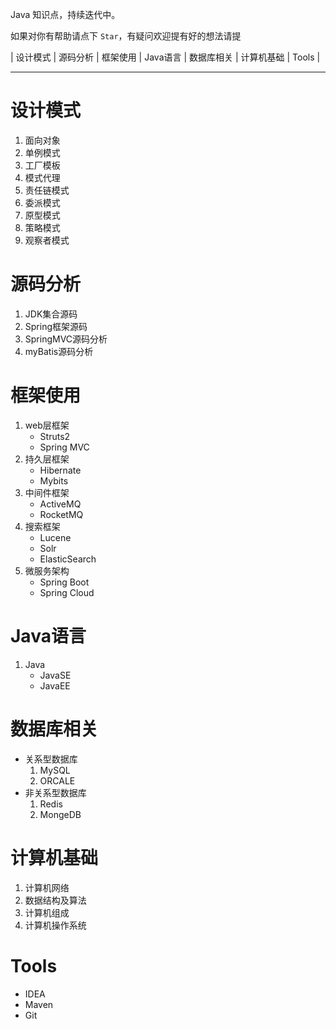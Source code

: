 
Java 知识点，持续迭代中。

如果对你有帮助请点下 `Star`，有疑问欢迎提有好的想法请提 

| 设计模式 | 源码分析 | 框架使用 | Java语言 | 数据库相关 | 计算机基础 | Tools |

----------

# 设计模式 #
	
1. 面向对象
2. 单例模式
3. 工厂模板
4. 模式代理
5. 责任链模式
6. 委派模式
7. 原型模式
8. 策略模式
9. 观察者模式

# 源码分析 #

1. JDK集合源码
2. Spring框架源码
3. SpringMVC源码分析
3. myBatis源码分析

# 框架使用 #

1. web层框架
	* Struts2
	* Spring MVC
2. 持久层框架
	* Hibernate
	* Mybits
3. 中间件框架
	* ActiveMQ
	* RocketMQ
4. 搜索框架
	* Lucene
	* Solr
	* ElasticSearch
4. 微服务架构
	* Spring Boot
	* Spring Cloud

# Java语言 #

1. Java
	- JavaSE
	- JavaEE

# 数据库相关 #

- 关系型数据库
	1. MySQL
	2. ORCALE
- 非关系型数据库
	1. Redis
	2. MongeDB

# 计算机基础 #

1. 计算机网络 
2. 数据结构及算法
3. 计算机组成  
4. 计算机操作系统  

# Tools #

- IDEA
- Maven
- Git




